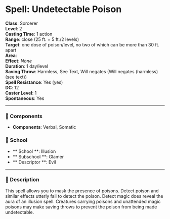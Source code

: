 
# Spell: Undetectable Poison
**Class**: Sorcerer  
**Level**: 2  
**Casting Time**: 1 action  
**Range**: close (25 ft. + 5 ft./2 levels)  
**Target**: one dose of poison/level, no two of which can be more than 30 ft. apart  
**Area**:   
**Effect**: _None_  
**Duration**: 1 day/level  
**Saving Throw**: Harmless, See Text, Will negates (Will negates (harmless) (see text))  
**Spell Resistance**: Yes (yes)  
**DC**: 12  
**Caster Level**: 1  
**Spontaneous**: Yes

---

### 🔮 Components
- **Components**: Verbal, Somatic

### 🏫 School
- ** School **: Illusion
- ** Subschool **: Glamer
- ** Descriptor **: Evil
---

### 📜 Description
This spell allows you to mask the presence of poisons. Detect poison and similar effects utterly fail to detect the poison. Detect magic does reveal the aura of an illusion spell. Creatures carrying poisons and unattended magic poisons may make saving throws to prevent the poison from being made undetectable.
